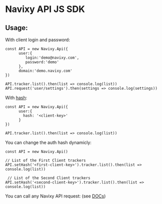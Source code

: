# Navixy API JS SDK

## Usage:
With client login and password:
```
const API = new Navixy.Api({
      user:{
         login:'demo@navixy.com',
         password:'demo'
      },
      domain:'demo.navixy.com'
})

API.tracker.list().then(list => console.log(list))
API.request('user/settings').then(settings => console.log(settings))
```

With [hash](https://developers.navixy.com/#/api/resources/user/?id=auth):

```
const API = new Navixy.Api({
      user:{
        hash: '<client-key>'
      }
})

API.tracker.list().then(list => console.log(list))
```

You can change the auth hash dynamicly:

```
const API = new Navixy.Api()

// List of the First Client trackers
API.setHash('<first-client-key>').tracker.list().then(list => console.log(list))

 // List of the Second Client trackers
API.setHash('<second-client-key>').tracker.list().then(list => console.log(list))
```

You can call any Navixy API request: (see [DOCs](https://developers.navixy.com/#/api/getting-started/))



